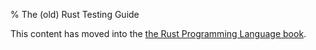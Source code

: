% The (old) Rust Testing Guide

This content has moved into the
[the Rust Programming Language book](book/testing.html).
